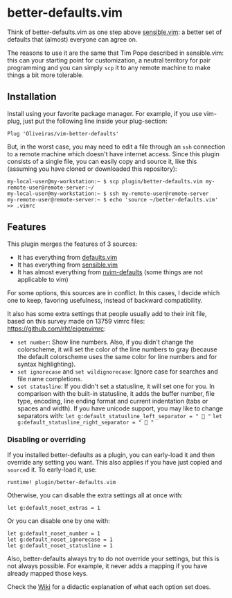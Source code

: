 # better-defaults.vim

Think of better-defaults.vim as one step above [sensible.vim](https://github.com/tpope/vim-sensible): a better set of defaults that (almost) everyone can agree on.

The reasons to use it are the same that Tim Pope described in sensible.vim: this can your starting point for customization, a neutral territory for pair programming and you can simply `scp` it to any remote machine to make things a bit more tolerable.

## Installation

Install using your favorite package manager. For example, if you use vim-plug, just put the following line inside your plug-section:

    Plug 'Oliveiras/vim-better-defaults'

But, in the worst case, you may need to edit a file through an `ssh` connection to a remote machine which doesn't have internet access. Since this plugin consists of a single file, you can easily copy and source it, like this (assuming you have cloned or downloaded this repository):

    my-local-user@my-workstation:~ $ scp plugin/better-defaults.vim my-remote-user@remote-server:~/
    my-local-user@my-workstation:~ $ ssh my-remote-user@remote-server
    my-remote-user@remote-server:~ $ echo 'source ~/better-defaults.vim' >> .vimrc

## Features

This plugin merges the features of 3 sources:

* It has everything from [defaults.vim](https://github.com/vim/vim/blob/master/runtime/defaults.vim)
* It has everything from [sensible.vim](https://github.com/tpope/vim-sensible)
* It has almost everything from [nvim-defaults](https://neovim.io/doc/user/vim_diff.html) (some things are not applicable to vim)

For some options, this sources are in conflict. In this cases, I decide which one to keep, favoring usefulness, instead of backward compatibility.

It also has some extra settings that people usually add to their init file, based on this survey made on 13759 vimrc files: https://github.com/rht/eigenvimrc:

* `set number`: Show line numbers. Also, if you didn't change the colorscheme, it will set the color of the line numbers to gray (because the default colorscheme uses the same color for line numbers and for syntax highlighting).
* `set ignorecase` and `set wildignorecase`: Ignore case for searches and file name completions.
* `set statusline`: If you didn't set a statusline, it will set one for you. In comparison with the built-in statusline, it adds the buffer number, file type, encoding, line ending format and current indentation (tabs or spaces and width).
If you have unicode support, you may like to change separators with:
    `let g:default_statusline_left_separator = "  "`
    `let g:default_statusline_right_separator = "  "`

### Disabling or overriding

If you installed better-defaults as a plugin, you can early-load it and then override any setting you want. This also applies if you have just copied and `source`d it. To early-load it, use:

    runtime! plugin/better-defaults.vim

Otherwise, you can disable the extra settings all at once with:

    let g:default_noset_extras = 1

Or you can disable one by one with:

    let g:default_noset_number = 1
    let g:default_noset_ignorecase = 1
    let g:default_noset_statusline = 1 

Also, better-defaults always try to do not override your settings, but this is not always possible. For example, it never adds a mapping if you have already mapped those keys.

Check the [Wiki](https://github.com/Oliveiras/vim-better-defaults/wiki) for a didactic explanation of what each option set does.

